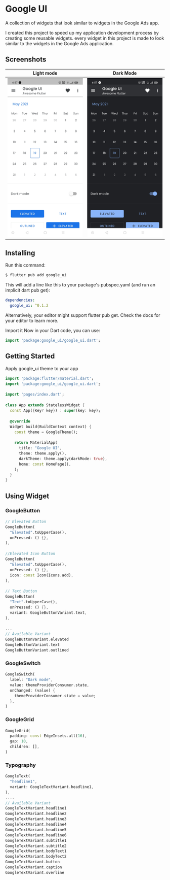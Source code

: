 # Google UI
A collection of widgets that look similar to widgets in the Google Ads app.

I created this project to speed up my application development process by creating some reusable widgets. every widget in this project is made to look similar to the widgets in the Google Ads application.

## Screenshots
|Light mode|Dark Mode|
|:---:|:---:|
|![](screenshots/light_mode.jpg)|![](screenshots/dark_mode.jpg)|

## Installing

Run this command:
``` powershell
$ flutter pub add google_ui
```
This will add a line like this to your package's pubspec.yaml (and run an implicit dart pub get):

``` yaml
dependencies:
  google_ui: ^0.1.2
```

Alternatively, your editor might support flutter pub get. Check the docs for your editor to learn more.

Import it
Now in your Dart code, you can use:
``` dart
import 'package:google_ui/google_ui.dart';
```

## Getting Started

Apply google_ui theme to your app
```dart
import 'package:flutter/material.dart';
import 'package:google_ui/google_ui.dart';

import 'pages/index.dart';

class App extends StatelessWidget {
  const App({Key? key}) : super(key: key);

  @override
  Widget build(BuildContext context) {
    const theme = GoogleTheme();

    return MaterialApp(
      title: "Google UI",
      theme: theme.apply(),
      darkTheme: theme.apply(darkMode: true),
      home: const HomePage(),
    );
  }
}
```
## Using Widget
### GoogleButton
```dart
// Elevated Button
GoogleButton(
  "Elevated".toUpperCase(),
  onPressed: () {},
),

//Elevated Icon Button
GoogleButton(
  "Elevated".toUpperCase(),
  onPressed: () {},
  icon: const Icon(Icons.add),
),

// Text Button
GoogleButton(
  "Text".toUpperCase(),
  onPressed: () {},
  variant: GoogleButtonVariant.text,
),

...
// Available Variant
GoogleButtonVariant.elevated
GoogleButtonVariant.text
GoogleButtonVariant.outlined
```

### GoogleSwitch 
``` dart
GoogleSwitch(
  label: "Dark mode",
  value: themeProviderConsumer.state,
  onChanged: (value) {
    themeProviderConsumer.state = value;
  },
)
```

### GoogleGrid 
``` dart
GoogleGrid(
  padding: const EdgeInsets.all(16),
  gap: 10,
  children: [],
)
```

### Typography
``` dart
GoogleText(
  "headline1",
  variant: GoogleTextVariant.headline1,
),
....
// Available Variant
GoogleTextVariant.headline1
GoogleTextVariant.headline2
GoogleTextVariant.headline3
GoogleTextVariant.headline4
GoogleTextVariant.headline5
GoogleTextVariant.headline6
GoogleTextVariant.subtitle1
GoogleTextVariant.subtitle2
GoogleTextVariant.bodyText1
GoogleTextVariant.bodyText2
GoogleTextVariant.button
GoogleTextVariant.caption
GoogleTextVariant.overline
```